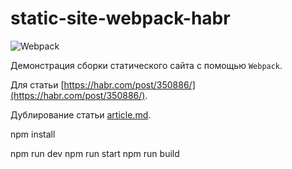 # static-site-webpack-habr

![Webpack](https://raw.githubusercontent.com/Harrix/static-site-webpack-habr/master/docs/img/thumbnail.png)

Демонстрация сборки статического сайта с помощью `Webpack`.

Для статьи [https://habr.com/post/350886/](https://habr.com/post/350886/).

Дублирование статьи [article.md](https://github.com/Harrix/static-site-webpack-habr/blob/master/docs/article.md).

npm install

npm run dev
npm run start
npm run build

